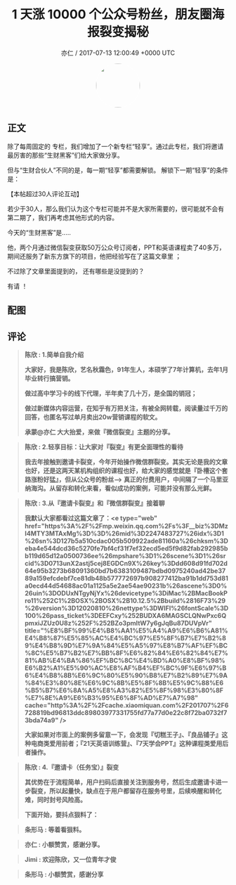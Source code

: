<h1 align="center">1 天涨 10000 个公众号粉丝，朋友圈海报裂变揭秘</h1>
<p align="center">
    <a>亦仁 / 2017-07-13 12:00:49 &#43;0000 UTC</a>
</p>

<div align="center">
    <img src="https://images.zsxq.com/Fn3NQqCN8nuGF86yZPXSbEsl0mb3?e=1590940799&amp;token=kIxbL07-8jAj8w1n4s9zv64FuZZNEATmlU_Vm6zD:pfbNc8W3hS0oYG_hyXXh_rHMHuc=" width="100" height="100" style="border:1px solid;border-radius:50%; color:#ffffff"/>
</div>

## 正文

<div>
    

除了每周固定的  专栏，我们增加了一个新专栏“轻享”。通过此专栏，我们将邀请最厉害的那些“生财黑客”们给大家做分享。

但与“生财合伙人”不同的是，每一期“轻享”都需要解锁。 解锁下一期“轻享”的条件是：

【本帖超过30人评论互动】

若少于30人，那么我们认为这个专栏可能并不是大家所需要的，很可能就不会有第二期了，我们再考虑其他形式的内容。

今天的“生财黑客”是.....

他，两个月通过微信裂变获取50万公众号订阅者，PPT和英语课程卖了40多万，期间还服务了新东方旗下的项目，他把经验写在了这篇文章里 ；

不过除了文章里面提到的， 还有哪些是没提到的？ 

有请  ！
</div>

## 配图
<div class="image" align="center">

</div>

## 评论

<div align="left">
<div>

<blockquote >
<span> <strong>陈欣 : 1.简单自我介绍 

大家好，我是陈欣，艺名秋霜色，91年生人，本硕学了7年计算机，去年1月毕业转行搞营销。

做过高中学习卡的线下代理，半年卖了几十万，是全国的销冠；

做过新媒体内容运营，在知乎有万把关注，有被全网转载，阅读量过千万的回答，也匿名写过单月卖出20w营销课程的软文。

承蒙@亦仁 大大抬爱，来做『微信裂变』主题的分享。 </strong></span>
</blockquote>

<blockquote >
<span> <strong>陈欣 : 2.轻享目标：让大家对『裂变』有更全面理性的看待

我去年接触到邀请卡裂变，今年开始操作微信群裂变。其实无论是我的文章也好，还是这两天某机构组织的课程也好，给大家的感觉就是『卧槽这个套路涨粉好猛』，但从公众号的粉丝—&gt; 真正的付费用户，中间隔了一个马里亚纳海沟。从留存和转化来看，看似成功的案例，可能并没有那么光鲜。 </strong></span>
</blockquote>

<blockquote >
<span> <strong>陈欣 : 3.从『邀请卡裂变』和『微信群裂变』接着聊

我默认大家都看过这篇文章了：&lt;e type=&#34;web&#34; href=&#34;https%3A%2F%2Fmp.weixin.qq.com%2Fs%3F__biz%3DMzI4MTY3MTAxMg%3D%3D%26mid%3D2247483727%26idx%3D1%26sn%3D127b5a510cdac005b509922ade81160a%26chksm%3Deba4e544dcd36c5270fe7bf4cf31f7ef32ecd5ed5f9d82fab292985bb119d65d12a0500736ee%26mpshare%3D1%26scene%3D1%26srcid%3D0713unX2astj5cej8EGDCn9X%26key%3Ddd608d91fd702d64e95b3273b68091360bd7b6383109487bdbd0975240ad42be3789a159efcdebf7ce81db48b577772697b908277412ba91b1dd753d81a0ecd44d54688ac01a1125a5e2ae54ae90231b%26ascene%3D0%26uin%3DODUxNTgyNjYx%26devicetype%3DiMac%2BMacBookPro11%252C1%2BOSX%2BOSX%2B10.12.5%2Bbuild%2816F73%29%26version%3D12020810%26nettype%3DWIFI%26fontScale%3D100%26pass_ticket%3DEEFCxy%252BUDXA6MAGSCLQNwPxc6QpmxiJZUz0U8z%252F%252BZo3pmItW7y6gJqBu87DUVpVr&#34; title=&#34;%E8%BF%99%E4%B8%AA1%E5%A4%A9%E6%B6%A81%E4%B8%87%E5%85%AC%E4%BC%97%E5%8F%B7%E7%B2%89%E4%B8%9D%E7%9A%84%E5%A5%97%E8%B7%AF%EF%BC%8C%E5%B7%B2%E7%BB%8F%E6%82%84%E6%82%84%E7%81%AB%E4%BA%86%EF%BC%8C%E4%BD%A0%E8%BF%98%E6%B2%A1%E5%90%AC%E8%AF%B4%EF%BC%9F%E6%97%B6%E4%B8%8B%E6%9C%80%E5%90%B8%E7%B2%89%E7%9A%84%E3%80%8E%E6%9C%8B%E5%8F%8B%E5%9C%88%E6%B5%B7%E6%8A%A5%E8%A3%82%E5%8F%98%E3%80%8F%E7%8E%A9%E6%B3%95%E6%8F%AD%E7%A7%98&#34; cache=&#34;http%3A%2F%2Fcache.xiaomiquan.com%2F201707%2F6728819bd96813ddc89803977331755fd77a77d0e22c8f72ba0732f73bda74a9&#34; /&gt;

大家如果对市面上的案例多留意一下，会发现『切糕王子』、『良品铺子』这种电商类爱用前者；『21天英语训练营』、『7天学会PPT』这种课程类爱用后者操作。 </strong></span>
</blockquote>

<blockquote >
<span> <strong>陈欣 : 4.『邀请卡（任务宝）』裂变

其优势在于流程简单，用户扫码后直接关注到服务号，然后生成邀请卡进一步裂变，所以起量快，缺点在于用户都留存在服务号里，后续唤醒和转化难，同时封号风险高。

下面开始，要抖点狠料了： </strong></span>
</blockquote>

<blockquote >
<span> <strong>条形马 : 等着看狠料。 </strong></span>
</blockquote>

<blockquote >
<span> <strong>亦仁 : 小额赞赏，感谢分享。 </strong></span>
</blockquote>

<blockquote >
<span> <strong>Jimi : 欢迎陈欣，又一位青年才俊 </strong></span>
</blockquote>

<blockquote >
<span> <strong>条形马 : 小额赞赏，感谢分享 </strong></span>
</blockquote>

</div>
</div>